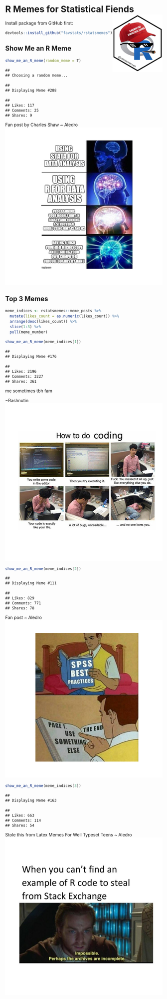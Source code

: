 
# R Memes for Statistical Fiends <img src="man/figures/rstatsmemes_logo.png" width="160px" align="right" />

Install package from GitHub first:

``` r
devtools::install_github("favstats/rstatsmemes")
```

## Show Me an R Meme

``` r
show_me_an_R_meme(random_meme = T)
```

    ## 
    ## Choosing a random meme...

    ## 
    ## Displaying Meme #288

    ## 
    ## Likes: 117
    ## Comments: 25
    ## Shares: 9

Fan post by Charles Shaw \~
Aledro![](README_files/figure-gfm/unnamed-chunk-2-1.png)<!-- -->

## Top 3 Memes

``` r
meme_indices <- rstatsmemes::meme_posts %>% 
  mutate(likes_count = as.numeric(likes_count)) %>% 
  arrange(desc(likes_count)) %>% 
  slice(1:3) %>% 
  pull(meme_number)
```

``` r
show_me_an_R_meme(meme_indices[1])
```

    ## 
    ## Displaying Meme #176

    ## 
    ## Likes: 2196
    ## Comments: 3227
    ## Shares: 361

me sometimes tbh fam

\~Rashnutin![](README_files/figure-gfm/unnamed-chunk-4-1.png)<!-- -->

``` r
show_me_an_R_meme(meme_indices[2])
```

    ## 
    ## Displaying Meme #111

    ## 
    ## Likes: 829
    ## Comments: 771
    ## Shares: 78

Fan post \~
Aledro![](README_files/figure-gfm/unnamed-chunk-5-1.png)<!-- -->

``` r
show_me_an_R_meme(meme_indices[3])
```

    ## 
    ## Displaying Meme #163

    ## 
    ## Likes: 663
    ## Comments: 114
    ## Shares: 54

Stole this from Latex Memes For Well Typeset Teens \~
Aledro![](README_files/figure-gfm/unnamed-chunk-6-1.png)<!-- -->
